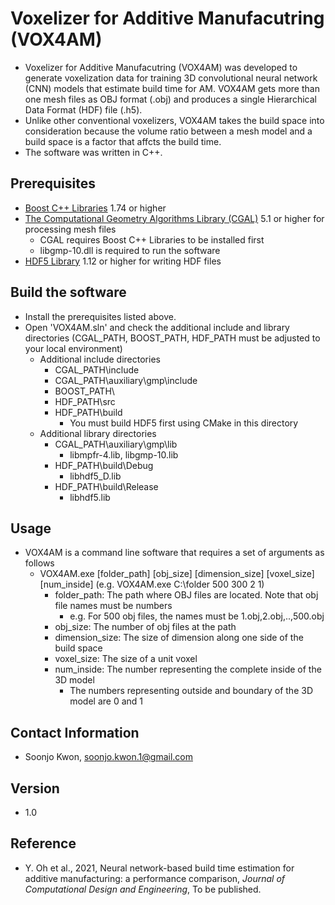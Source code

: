 # Voxelizer for Additive Manufacutring (VOX4AM)
- Voxelizer for Additive Manufacutring (VOX4AM) was developed to generate voxelization data for training 3D convolutional neural network (CNN) models that estimate build time for AM. VOX4AM gets more than one mesh files as OBJ format (.obj) and produces a single Hierarchical Data Format (HDF) file (.h5). 
- Unlike other conventional voxelizers, VOX4AM takes the build space into consideration because the volume ratio between a mesh model and a build space is a factor that affcts the build time. 
- The software was written in C++.
## Prerequisites
- [Boost C++ Libraries](https://www.boost.org/) 1.74 or higher
- [The Computational Geometry Algorithms Library (CGAL)](https://www.cgal.org/download.html) 5.1 or higher for processing mesh files
  - CGAL requires Boost C++ Libraries to be installed first
  - libgmp-10.dll is required to run the software
- [HDF5 Library](https://www.hdfgroup.org/downloads/hdf5/source-code/) 1.12  or higher for writing HDF files
## Build the software
- Install the prerequisites listed above.
- Open 'VOX4AM.sln' and check the additional include and library directories (CGAL_PATH, BOOST_PATH, HDF_PATH must be adjusted to your local environment)
  - Additional include directories
    - CGAL_PATH\include
    - CGAL_PATH\auxiliary\gmp\include
    - BOOST_PATH\
    - HDF_PATH\src
    - HDF_PATH\build
      - You must build HDF5 first using CMake in this directory
  - Additional library directories
    - CGAL_PATH\auxiliary\gmp\lib
      - libmpfr-4.lib, libgmp-10.lib
    - HDF_PATH\build\Debug
      - libhdf5_D.lib
    - HDF_PATH\build\Release
      - libhdf5.lib
## Usage
- VOX4AM is a command line software that requires a set of arguments as follows
  - VOX4AM.exe [folder_path] [obj_size] [dimension_size] [voxel_size] [num_inside] (e.g. VOX4AM.exe C:\folder 500 300 2 1)
    - folder_path: The path where OBJ files are located. Note that obj file names must be numbers
      - e.g. For 500 obj files, the names must be 1.obj,2.obj,..,500.obj
    - obj_size: The number of obj files at the path
    - dimension_size: The size of dimension along one side of the build space
    - voxel_size: The size of a unit voxel
    - num_inside: The number representing the complete inside of the 3D model
      - The numbers representing outside and boundary of the 3D model are 0 and 1
## Contact Information
- Soonjo Kwon, soonjo.kwon.1@gmail.com
## Version
- 1.0
## Reference
- Y. Oh et al., 2021, Neural network-based build time estimation for additive manufacturing: a performance comparison, *Journal of Computational Design and Engineering*, To be published.

